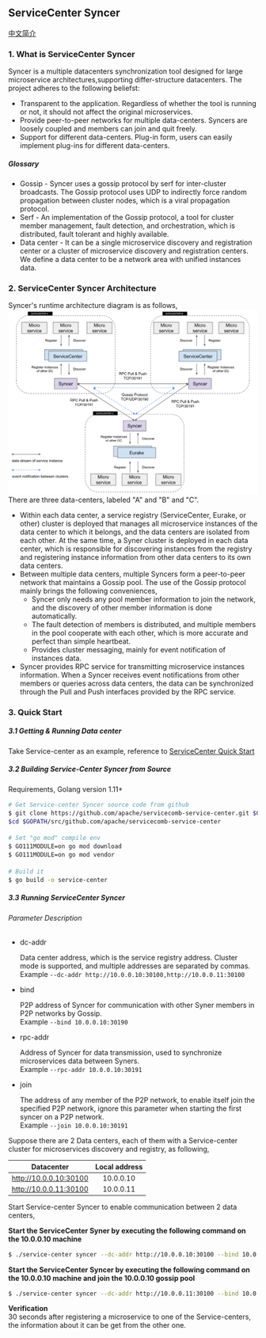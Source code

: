 ServiceCenter Syncer
-------
[中文简介](./README-ZH.md)

### 1. What is ServiceCenter Syncer  
Syncer is a multiple datacenters synchronization tool designed for large microservice architectures,supporting differ-structure datacenters. The project adheres to the following beliefst:  
- Transparent to the application. Regardless of whether the tool is running or not, it should not affect the original microservices.  
- Provide peer-to-peer networks for multiple data-centers. Syncers are loosely coupled and members can  join and quit freely.  
- Support for different data-centers. Plug-in form, users can easily implement plug-ins for different data-centers.

##### Glossary 
- Gossip - Syncer  uses a gossip protocol by serf for inter-cluster broadcasts. The Gossip protocol uses UDP to indirectly force random propagation between cluster nodes, which is a viral propagation protocol.  
- Serf - An implementation of the Gossip protocol, a tool for cluster member management, fault detection, and orchestration, which is distributed, fault tolerant and highly available. 
- Data center - It can be a single microservice discovery and registration center or a cluster of microservice discovery and registration centers. We define a data center to be a network area with unified instances data.

### 2. ServiceCenter Syncer Architecture
Syncer's runtime architecture diagram is as follows,
![image](./images/SyncerArchitecture.png?raw=true)  
There are three data-centers, labeled "A" and "B" and "C". 

- Within each data center, a service registry (ServiceCenter, Eurake, or other) cluster is deployed that manages all microservice instances of the data center to which it belongs, and the data centers are isolated from each other. At the same time, a Syner cluster is deployed in each data center, which is responsible for discovering instances from the registry and registering instance information from other data centers to its own data centers.
- Between multiple data centers, multiple Syncers form a peer-to-peer network that maintains a Gossip pool. The use of the Gossip protocol mainly brings the following conveniences, 
   - Syncer only needs any pool member information to join the network, and the discovery of other member information is done automatically. 
   - The fault detection of members is distributed, and multiple members in the pool cooperate with each other, which is more accurate and perfect than simple heartbeat.
   - Provides cluster messaging, mainly for event notification of instances data.
-  Syncer provides RPC service for transmitting microservice instances information. When a Syncer receives event notifications from other members or queries across data centers, the data can be synchronized through the Pull and Push interfaces provided by the RPC service.  

### 3. Quick Start
##### 3.1 Getting & Running Data center

Take Service-center as an example, reference to [ServiceCenter Quick Start](https://github.com/apache/servicecomb-service-center#quick-start)  

##### 3.2 Building Service-Center Syncer from Source
Requirements, Golang version 1.11+  
```bash
# Get Service-center Syncer source code from github
$ git clone https://github.com/apache/servicecomb-service-center.git $GOPATH/src/github.com/apache/servicecomb-service-center
$cd $GOPATH/src/github.com/apache/servicecomb-service-center

# Set "go mod" compile env
$ GO111MODULE=on go mod download
$ GO111MODULE=on go mod vendor

# Build it
$ go build -o service-center
```

##### 3.3 Running ServiceCenter Syncer
###### Parameter Description
- dc-addr 

  Data center address, which is the service registry address. Cluster mode is supported, and multiple addresses are separated by commas.   
  Example `--dc-addr http://10.0.0.10:30100,http://10.0.0.11:30100`

- bind

  P2P address of Syncer for communication with other Syner members in P2P networks by Gossip.   
  Example `--bind 10.0.0.10:30190`

- rpc-addr

  Address of Syncer for data transmission, used to synchronize microservices data  between Syners.  
  Example `--rpc-addr 10.0.0.10:30191`

- join

  The address of any member of the P2P network, to enable itself join the specified P2P network, ignore this parameter when starting the first syncer on a P2P network.   
  Example `--join 10.0.0.10:30191 `


Suppose there are 2 Data centers, each of them with a Service-center cluster for microservices discovery and registry, as following,   

| Datacenter                | Local address |
| :-----------------------: | :-----------: |
| http://10.0.0.10:30100    | 10.0.0.10     |
| http://10.0.0.11:30100    | 10.0.0.11     |   


Start Service-center Syncer to enable communication between 2 data centers,

**Start the ServiceCenter Syner by executing the following command on the 10.0.0.10 machine**

```bash
$ ./service-center syncer --dc-addr http://10.0.0.10:30100 --bind 10.0.0.10:30190 --rpc-addr 10.0.0.10:30191
```

**Start the ServiceCenter Syncer by executing the following command on the 10.0.0.10 machine and join the 10.0.0.10 gossip pool**
```bash
$ ./service-center syncer --dc-addr http://10.0.0.11:30100 --bind 10.0.0.11:30190 --rpc-addr 10.0.0.11:30191 --join 10.0.0.10:30191
```

**Verification**  
30 seconds after registering a microservice to one of the Service-centers,  the information about it can be get from the other one.

